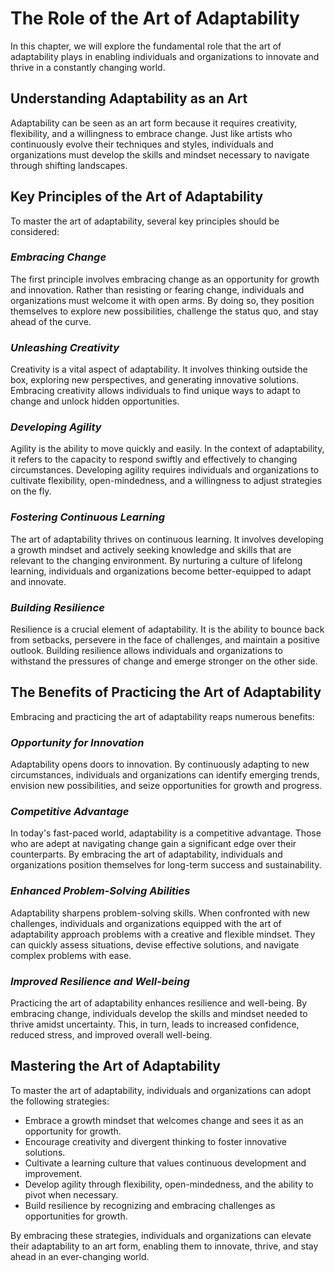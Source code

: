 The Role of the Art of Adaptability
============================================

In this chapter, we will explore the fundamental role that the art of adaptability plays in enabling individuals and organizations to innovate and thrive in a constantly changing world.

**Understanding Adaptability as an Art**
----------------------------------------

Adaptability can be seen as an art form because it requires creativity, flexibility, and a willingness to embrace change. Just like artists who continuously evolve their techniques and styles, individuals and organizations must develop the skills and mindset necessary to navigate through shifting landscapes.

**Key Principles of the Art of Adaptability**
---------------------------------------------

To master the art of adaptability, several key principles should be considered:

### *Embracing Change*

The first principle involves embracing change as an opportunity for growth and innovation. Rather than resisting or fearing change, individuals and organizations must welcome it with open arms. By doing so, they position themselves to explore new possibilities, challenge the status quo, and stay ahead of the curve.

### *Unleashing Creativity*

Creativity is a vital aspect of adaptability. It involves thinking outside the box, exploring new perspectives, and generating innovative solutions. Embracing creativity allows individuals to find unique ways to adapt to change and unlock hidden opportunities.

### *Developing Agility*

Agility is the ability to move quickly and easily. In the context of adaptability, it refers to the capacity to respond swiftly and effectively to changing circumstances. Developing agility requires individuals and organizations to cultivate flexibility, open-mindedness, and a willingness to adjust strategies on the fly.

### *Fostering Continuous Learning*

The art of adaptability thrives on continuous learning. It involves developing a growth mindset and actively seeking knowledge and skills that are relevant to the changing environment. By nurturing a culture of lifelong learning, individuals and organizations become better-equipped to adapt and innovate.

### *Building Resilience*

Resilience is a crucial element of adaptability. It is the ability to bounce back from setbacks, persevere in the face of challenges, and maintain a positive outlook. Building resilience allows individuals and organizations to withstand the pressures of change and emerge stronger on the other side.

**The Benefits of Practicing the Art of Adaptability**
------------------------------------------------------

Embracing and practicing the art of adaptability reaps numerous benefits:

### *Opportunity for Innovation*

Adaptability opens doors to innovation. By continuously adapting to new circumstances, individuals and organizations can identify emerging trends, envision new possibilities, and seize opportunities for growth and progress.

### *Competitive Advantage*

In today's fast-paced world, adaptability is a competitive advantage. Those who are adept at navigating change gain a significant edge over their counterparts. By embracing the art of adaptability, individuals and organizations position themselves for long-term success and sustainability.

### *Enhanced Problem-Solving Abilities*

Adaptability sharpens problem-solving skills. When confronted with new challenges, individuals and organizations equipped with the art of adaptability approach problems with a creative and flexible mindset. They can quickly assess situations, devise effective solutions, and navigate complex problems with ease.

### *Improved Resilience and Well-being*

Practicing the art of adaptability enhances resilience and well-being. By embracing change, individuals develop the skills and mindset needed to thrive amidst uncertainty. This, in turn, leads to increased confidence, reduced stress, and improved overall well-being.

**Mastering the Art of Adaptability**
-------------------------------------

To master the art of adaptability, individuals and organizations can adopt the following strategies:

* Embrace a growth mindset that welcomes change and sees it as an opportunity for growth.
* Encourage creativity and divergent thinking to foster innovative solutions.
* Cultivate a learning culture that values continuous development and improvement.
* Develop agility through flexibility, open-mindedness, and the ability to pivot when necessary.
* Build resilience by recognizing and embracing challenges as opportunities for growth.

By embracing these strategies, individuals and organizations can elevate their adaptability to an art form, enabling them to innovate, thrive, and stay ahead in an ever-changing world.
